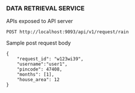 ### DATA RETRIEVAL SERVICE
APIs exposed to API server

```
POST http://localhost:9093/api/v1/request/rain

```
Sample post request body

```
{
	"request_id": "w123wi39",
	"username":"user1",
	"pincode": 47408,
	"months": [1],
	"house_area": 12
}
```

